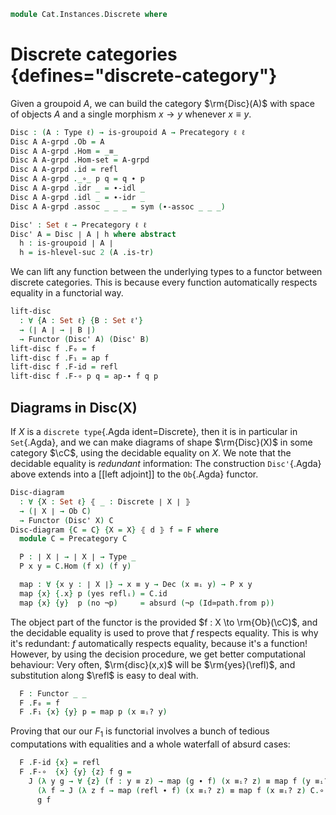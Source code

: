 <!--
```agda
open import Cat.Prelude

open import Data.Id.Base
open import Data.Dec

import Cat.Reasoning
```
-->

```agda
module Cat.Instances.Discrete where
```

<!--
```agda
private variable
  ℓ ℓ' : Level
  X : Type ℓ
  C : Precategory ℓ ℓ'

open Precategory
open Functor
open _=>_
```
-->

# Discrete categories {defines="discrete-category"}

Given a groupoid $A$, we can build the category $\rm{Disc}(A)$ with
space of objects $A$ and a single morphism $x \to y$ whenever $x \equiv
y$.

```agda
Disc : (A : Type ℓ) → is-groupoid A → Precategory ℓ ℓ
Disc A A-grpd .Ob = A
Disc A A-grpd .Hom = _≡_
Disc A A-grpd .Hom-set = A-grpd
Disc A A-grpd .id = refl
Disc A A-grpd ._∘_ p q = q ∙ p
Disc A A-grpd .idr _ = ∙-idl _
Disc A A-grpd .idl _ = ∙-idr _
Disc A A-grpd .assoc _ _ _ = sym (∙-assoc _ _ _)

Disc' : Set ℓ → Precategory ℓ ℓ
Disc' A = Disc ∣ A ∣ h where abstract
  h : is-groupoid ∣ A ∣
  h = is-hlevel-suc 2 (A .is-tr)
```

We can lift any function between the underlying types to a functor
between discrete categories. This is because every function
automatically respects equality in a functorial way.

```agda
lift-disc
  : ∀ {A : Set ℓ} {B : Set ℓ'}
  → (∣ A ∣ → ∣ B ∣)
  → Functor (Disc' A) (Disc' B)
lift-disc f .F₀ = f
lift-disc f .F₁ = ap f
lift-disc f .F-id = refl
lift-disc f .F-∘ p q = ap-∙ f q p
```

<!--
```agda
Codisc' : ∀ {ℓ'} → Type ℓ → Precategory ℓ ℓ'
Codisc' x .Ob = x
Codisc' x .Hom _ _ = Lift _ ⊤
Codisc' x .Hom-set _ _ = is-prop→is-set (λ _ _ i → lift tt)
Codisc' x .id = lift tt
Codisc' x ._∘_ _ _ = lift tt
Codisc' x .idr _ = refl
Codisc' x .idl _ = refl
Codisc' x .assoc _ _ _ = refl
```
-->

## Diagrams in Disc(X)

If $X$ is a `discrete type`{.Agda ident=Discrete}, then it is in
particular in `Set`{.Agda}, and we can make diagrams of shape
$\rm{Disc}(X)$ in some category $\cC$, using the decidable
equality on $X$. We note that the decidable equality is _redundant_
information: The construction `Disc'`{.Agda} above extends into a [[left
adjoint]] to the `Ob`{.Agda} functor.

```agda
Disc-diagram
  : ∀ {X : Set ℓ} ⦃ _ : Discrete ∣ X ∣ ⦄
  → (∣ X ∣ → Ob C)
  → Functor (Disc' X) C
Disc-diagram {C = C} {X = X} ⦃ d ⦄ f = F where
  module C = Precategory C

  P : ∣ X ∣ → ∣ X ∣ → Type _
  P x y = C.Hom (f x) (f y)

  map : ∀ {x y : ∣ X ∣} → x ≡ y → Dec (x ≡ᵢ y) → P x y
  map {x} {.x} p (yes reflᵢ) = C.id
  map {x} {y}  p (no ¬p)     = absurd (¬p (Id≃path.from p))
```

The object part of the functor is the provided $f : X \to
\rm{Ob}(\cC)$, and the decidable equality is used to prove that
$f$ respects equality. This is why it's redundant: $f$ automatically
respects equality, because it's a function! However, by using the
decision procedure, we get better computational behaviour: Very often,
$\rm{disc}(x,x)$ will be $\rm{yes}(\refl)$, and
substitution along $\refl$ is easy to deal with.

```agda
  F : Functor _ _
  F .F₀ = f
  F .F₁ {x} {y} p = map p (x ≡ᵢ? y)
```

Proving that our our $F_1$ is functorial involves a bunch of tedious
computations with equalities and a whole waterfall of absurd cases:

```agda
  F .F-id {x} = refl
  F .F-∘  {x} {y} {z} f g =
    J (λ y g → ∀ {z} (f : y ≡ z) → map (g ∙ f) (x ≡ᵢ? z) ≡ map f (y ≡ᵢ? z) C.∘ map g (x ≡ᵢ? y))
      (λ f → J (λ z f → map (refl ∙ f) (x ≡ᵢ? z) ≡ map f (x ≡ᵢ? z) C.∘ C.id) (sym (C.idr _)) f)
      g f
```

<!--
```
Disc-adjunct
  : ∀ {iss : is-groupoid X}
  → (X → Ob C)
  → Functor (Disc X iss) C
Disc-adjunct {C = C} F .F₀ = F
Disc-adjunct {C = C} F .F₁ p = subst (C .Hom (F _) ⊙ F) p (C .id)
Disc-adjunct {C = C} F .F-id = transport-refl _
Disc-adjunct {C = C} {iss = iss} F .F-∘ {x} {y} {z} f g = path where
  import Cat.Reasoning C as C
  go = Disc-adjunct {C = C} {iss} F .F₁
  abstract
    path : go (g ∙ f) ≡ C ._∘_ (go f) (go g)
    path =
      J' (λ y z f → ∀ {x} (g : x ≡ y) → go (g ∙ f) ≡ go f C.∘ go g)
        (λ x g → subst-∙ (C .Hom (F _) ⊙ F) _ _ _
              ·· transport-refl _
              ·· C.introl (transport-refl _))
        f {x} g
```
-->

<!--
```agda
Disc-natural
  : ∀ {X : Set ℓ}
  → {F G : Functor (Disc' X) C}
  → (∀ x → C .Hom (F .F₀ x) (G .F₀ x))
  → F => G
Disc-natural fam .η = fam
Disc-natural {C = C} {F = F} {G = G} fam .is-natural x y f =
  J (λ y p → fam y C.∘ F .F₁ p ≡ (G .F₁ p C.∘ fam x))
    (C.elimr (F .F-id) ∙ C.introl (G .F-id))
    f
  where module C = Cat.Reasoning C
```
-->
